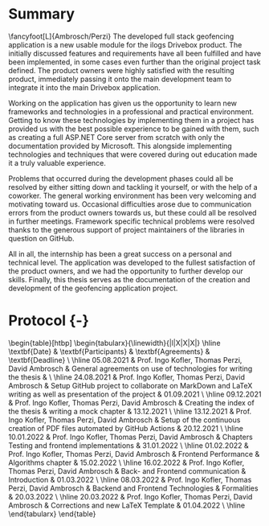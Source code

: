 # Summary
\fancyfoot[L]{Ambrosch/Perzi}
The developed full stack geofencing application is a new usable module for the ilogs Drivebox product. The initially discussed features and requirements have all been fulfilled and have been implemented, in some cases even further than the original project task defined. The product owners were highly satisfied with the resulting product, immediately passing it onto the main development team to integrate it into the main Drivebox application. 

Working on the application has given us the opportunity to learn new frameworks and technologies in a professional and practical environment. Getting to know these technologies by implementing them in a project has provided us with the best possible experience to be gained with them, such as creating a full ASP.NET Core server from scratch with only the documentation provided by Microsoft. This alongside implementing technologies and techniques that were covered during out education made it a truly valuable experience.

Problems that occurred during the development phases could all be resolved by either sitting down and tackling it yourself, or with the help of a coworker. The general working environment has been very welcoming and motivating toward us. Occasional difficulties arose due to communication errors from the product owners towards us, but these could all be resolved in further meetings. Framework specific technical problems were resolved thanks to the generous support of project maintainers of the libraries in question on GitHub.

All in all, the internship has been a great success on a personal and technical level. The application was developed to the fullest satisfaction of the product owners, and we had the opportunity to further develop our skills. Finally, this thesis serves as the documentation of the creation and development of the geofencing application project.

# Protocol {-}
\begin{table}[htbp]
\begin{tabularx}{\linewidth}{|l|X|X|X|}
\hline
\textbf{Date} & \textbf{Participants}                              & \textbf{Agreements}                                                              & \textbf{Deadline} \\ \hline
05.08.2021    & Prof. Ingo Kofler, Thomas Perzi, David Ambrosch & General agreements on use of technologies for writing the thesis                 &                   \\ \hline
24.08.2021    & Prof. Ingo Kofler, Thomas Perzi, David Ambrosch & Setup GitHub project to collaborate on MarkDown and LaTeX writing as well as presentation of the project                & 01.09.2021        \\ \hline
09.12.2021    & Prof. Ingo Kofler, Thomas Perzi, David Ambrosch & Creating the index of the thesis \& writing a mock chapter       & 13.12.2021        \\ \hline
13.12.2021    & Prof. Ingo Kofler, Thomas Perzi, David Ambrosch & Setup of the continuous creation of PDF files automated by GitHub Actions & 20.12.2021        \\ \hline
10.01.2022    & Prof. Ingo Kofler, Thomas Perzi, David Ambrosch & Chapters Testing and frontend implementations                        & 31.01.2022        \\ \hline
01.02.2022    & Prof. Ingo Kofler, Thomas Perzi, David Ambrosch & Frontend Performance \& Algorithms chapter                           & 15.02.2022        \\ \hline
16.02.2022    & Prof. Ingo Kofler, Thomas Perzi, David Ambrosch & Back- and Frontend communication \& Introduction                    & 01.03.2022        \\ \hline
08.03.2022    & Prof. Ingo Kofler, Thomas Perzi, David Ambrosch & Backend and Frontend Technologies \& Formalities             & 20.03.2022        \\ \hline
20.03.2022    & Prof. Ingo Kofler, Thomas Perzi, David Ambrosch & Corrections and new LaTeX Template                                   & 01.04.2022        \\ \hline
\end{tabularx}
\end{table}